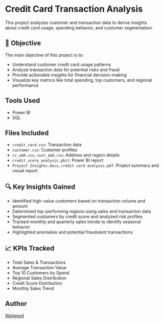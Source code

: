 # Credit Card Transaction Analysis

This project analyzes customer and transaction data to derive insights about credit card usage, spending behavior, and customer segmentation.

## 🎯 Objective

The main objective of this project is to:
- Understand customer credit card usage patterns
- Analyze transaction data for potential risks and fraud
- Provide actionable insights for financial decision-making
- Visualize key metrics like total spending, top customers, and regional performance

## Tools Used
- Power BI
- SQL

## Files Included
- `credit_card.csv`: Transaction data
- `customer.csv`: Customer profiles
- `cc_add.csv`, `cust_add.csv`: Address and region details
- `credit_score_analysis.pbit`: Power BI report
- `Project Insights.docx`, `credit card analysis.pdf`: Project summary and visual report

## 🔍 Key Insights Gained

- Identified high-value customers based on transaction volume and amount
- Determined top-performing regions using sales and transaction data
- Segmented customers by credit score and analyzed risk profiles
- Tracked monthly and quarterly sales trends to identify seasonal behavior
- Highlighted anomalies and potential fraudulent transactions

## 📈 KPIs Tracked

- Total Sales & Transactions
- Average Transaction Value
- Top 10 Customers by Spend
- Regional Sales Distribution
- Credit Score Distribution
- Monthly Sales Trend





## Author
[Waheexd](https://github.com/Waheexd)
